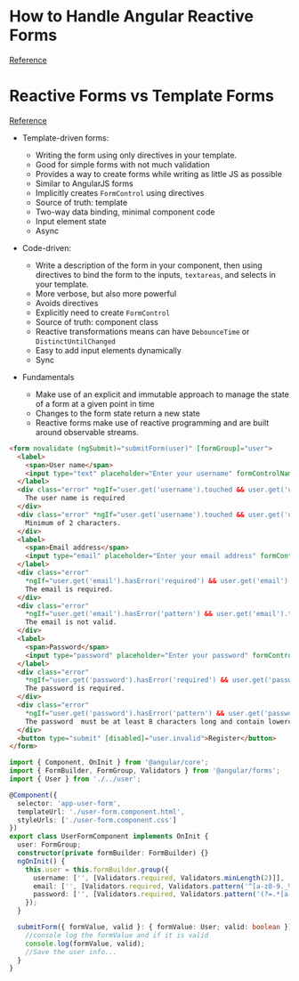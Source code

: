 # How to Handle Angular Reactive Forms
[Reference](https://www.gistia.com/angular-reactive-forms/)
# Reactive Forms vs Template Forms
[Reference](https://stackoverflow.com/questions/44557477/angular-2-reactive-forms-vs-template-forms)

- Template-driven forms:
  - Writing the form using only directives in your template.
  - Good for simple forms with not much validation
  - Provides a way to create forms while writing as little JS as possible
  - Similar to AngularJS forms
  - Implicitly creates `FormControl` using directives
  - Source of truth: template
  - Two-way data binding, minimal component code
  - Input element state
  - Async

- Code-driven:
  - Write a description of the form in your component, then using directives to bind the form to the inputs, `textareas`, and selects in your template.
  - More verbose, but also more powerful
  - Avoids directives
  - Explicitly need to create `FormControl`
  - Source of truth: component class
  - Reactive transformations means can have `DebounceTime` or `DistinctUntilChanged`
  - Easy to add input elements dynamically
  - Sync

- Fundamentals
  - Make use of an explicit and immutable approach to manage the state of a form at a given point in time
  - Changes to the form state return a new state
  - Reactive forms make use of reactive programming and are built around observable streams.

``` html
<form novalidate (ngSubmit)="submitForm(user)" [formGroup]="user">
  <label>
    <span>User name</span>
    <input type="text" placeholder="Enter your username" formControlName="username">
  </label>
  <div class="error" *ngIf="user.get('username').touched && user.get('username').hasError('required')">
    The user name is required
  </div>
  <div class="error" *ngIf="user.get('username').touched && user.get('username').hasError('minlength')">
    Minimum of 2 characters.
  </div>
  <label>
    <span>Email address</span>
    <input type="email" placeholder="Enter your email address" formControlName="email">
  </label>
  <div class="error"
    *ngIf="user.get('email').hasError('required') && user.get('email').touched">
    The email is required.
  </div>
  <div class="error"
    *ngIf="user.get('email').hasError('pattern') && user.get('email').touched">
    The email is not valid.
  </div>
  <label>
    <span>Password</span>
    <input type="password" placeholder="Enter your password" formControlName="password">
  </label>
  <div class="error"
    *ngIf="user.get('password').hasError('required') && user.get('password').touched">
    The password is required.
  </div>
  <div class="error"
    *ngIf="user.get('password').hasError('pattern') && user.get('password').touched">
    The password  must be at least 8 characters long and contain lowercase, uppercase letters, numbers and special characters.
  </div>
  <button type="submit" [disabled]="user.invalid">Register</button>
</form>
```

``` ts
import { Component, OnInit } from '@angular/core';
import { FormBuilder, FormGroup, Validators } from '@angular/forms';
import { User } from './../user';

@Component({
  selector: 'app-user-form',
  templateUrl: './user-form.component.html',
  styleUrls: ['./user-form.component.css']
})
export class UserFormComponent implements OnInit {
  user: FormGroup;
  constructor(private formBuilder: FormBuilder) {}
  ngOnInit() {
    this.user = this.formBuilder.group({
      username: ['', [Validators.required, Validators.minLength(2)]],
      email: ['', [Validators.required, Validators.pattern('^[a-z0-9._%+-]+@[a-z0-9.-]+\.[a-z]{2,4}$')]],
      password: ['', [Validators.required, Validators.pattern('(?=.*[a-z])(?=.*[A-Z])(?=.*[0-9])(?=.*[$@$!%*?&])[A-Za-z\d$@$!%*?&].{8,}')]],
    });
  }

  submitForm({ formValue, valid }: { formValue: User; valid: boolean }) {
    //console log the formValue and if it is valid
    console.log(formValue, valid);
    //Save the user info...
  }
}
```

